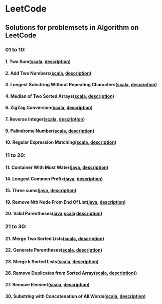 # LeetCode

## Solutions for problemsets in Algorithm on LeetCode

### 01 to 10:

#### 1. Two Sum([scala](01_10_scala/TwoSum.scala), [description](https://leetcode.com/problems/two-sum/description/))
#### 2. Add Two Numbers([scala](01_10_scala/AddTwoNumbers.scala), [description](https://leetcode.com/problems/add-two-numbers/description/))
#### 3. Longest Substring Without Repeating Characters([scala](01_10_scala/LongestSubstring.scala), [description](https://leetcode.com/problems/longest-substring-without-repeating-characters/description/))
#### 4. Median of Two Sorted Arrays([scala](01_10_scala/MedianTwoArrays.scala), [description](https://leetcode.com/problems/median-of-two-sorted-arrays/description/))
#### 6. ZigZag Conversion([scala](01_10_scala/ZigZagConversion.scala), [description](https://leetcode.com/problems/zigzag-conversion/description/))
#### 7. Reverse Integer([scala](01_10_scala/ReverseInteger.scala), [description](https://leetcode.com/problems/reverse-integer/description/))
#### 9. Palindrome Number([scala](01_10_scala/PalindromeNumber.scala), [description](https://leetcode.com/problems/palindrome-number/description/))
#### 10. Regular Expression Matching([scala](01_10_scala/RegularExpressionMatching.scala), [description](https://leetcode.com/problems/regular-expression-matching/description/))

### 11 to 20:

#### 11. Container With Most Water([java](11_20_java/ContainerWithMostWater.java), [description](https://leetcode.com/problems/container-with-most-water/description/))
#### 14. Longest Common Prefix([java](11_20_java/LongestCommonPrefix.java), [description](https://leetcode.com/problems/longest-common-prefix/description/))
#### 15. Three sums([java](11_20_java/ThreeSum.java), [description](https://leetcode.com/problems/3sum/description/))
#### 19. Remove Nth Node From End Of List([java](11_20_java/RemoveNthNodeFromEndofList.java), [description](https://leetcode.com/problems/remove-nth-node-from-end-of-list/description/))
#### 20. Valid Parentheses([java](11_20_java/ValidParentheses.java),[scala](20_30_scala/ValidParenthesesScala.scala) [description](https://leetcode.com/problems/valid-parentheses/description/))

### 21 to 30:

#### 21. Merge Two Sorted Lists([scala](20_30_scala/MergeTwoSortedLists.scala), [description](https://leetcode.com/problems/merge-two-sorted-lists/description/))
#### 22. Generate Parentheses([scala](20_30_scala/GenerateParentheses.scala), [description](https://leetcode.com/problems/generate-parentheses/description/))
#### 23. Merge k Sorted Lists([scala](20_30_scala/MergekSortedLists.scala), [description](https://leetcode.com/problems/merge-k-sorted-lists/description/))
#### 26. Remove Duplicates from Sorted Array([scala](20_30_scala/RemoveDuplicatesFromSortedArray.scala), [description](https://leetcode.com/problems/remove-duplicates-from-sorted-array/description/)))
#### 27. Remove Element([scala](20_30_scala/RemoveElement.scala), [description](https://leetcode.com/problems/remove-element/description/))
#### 30. Substring with Concatenation of All Words([scala](20_30_scala/SubstringWithConcatenationOfAllWords.scala), [description](https://leetcode.com/problems/substring-with-concatenation-of-all-words/description/))
